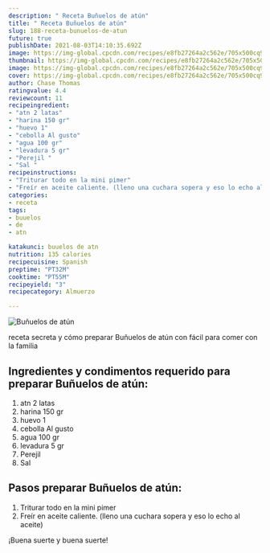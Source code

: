 ```yaml
---
description: " Receta Buñuelos de atún"
title: " Receta Buñuelos de atún"
slug: 188-receta-bunuelos-de-atun
future: true
publishDate: 2021-08-03T14:10:35.692Z
image: https://img-global.cpcdn.com/recipes/e8fb27264a2c562e/705x500cq90/bunuelos-de-atun-foto-principal.jpg
thumbnail: https://img-global.cpcdn.com/recipes/e8fb27264a2c562e/705x500cq90/bunuelos-de-atun-foto-principal.jpg
image: https://img-global.cpcdn.com/recipes/e8fb27264a2c562e/705x500cq90/bunuelos-de-atun-foto-principal.jpg
cover: https://img-global.cpcdn.com/recipes/e8fb27264a2c562e/705x500cq90/bunuelos-de-atun-foto-principal.jpg
author: Chase Thomas
ratingvalue: 4.4
reviewcount: 11
recipeingredient:
- "atn 2 latas"
- "harina 150 gr"
- "huevo 1"
- "cebolla Al gusto"
- "agua 100 gr"
- "levadura 5 gr"
- "Perejil "
- "Sal "
recipeinstructions:
- "Triturar todo en la mini pimer"
- "Freír en aceite caliente. (lleno una cuchara sopera y eso lo echo al aceite)"
categories:
- receta
tags:
- buuelos
- de
- atn

katakunci: buuelos de atn 
nutrition: 135 calories
recipecuisine: Spanish
preptime: "PT32M"
cooktime: "PT55M"
recipeyield: "3"
recipecategory: Almuerzo

---
```



![Buñuelos de atún](https://img-global.cpcdn.com/recipes/e8fb27264a2c562e/705x500cq90/bunuelos-de-atun-foto-principal.jpg)

receta secreta y cómo preparar Buñuelos de atún con fácil para comer con la familia

<!--inarticleads1-->

## Ingredientes y condimentos requerido para preparar Buñuelos de atún:

1. atn 2 latas
1. harina 150 gr
1. huevo 1
1. cebolla Al gusto
1. agua 100 gr
1. levadura 5 gr
1. Perejil 
1. Sal 



<!--inarticleads2-->

## Pasos preparar Buñuelos de atún:

1. Triturar todo en la mini pimer
1. Freír en aceite caliente. (lleno una cuchara sopera y eso lo echo al aceite)



¡Buena suerte y buena suerte!

